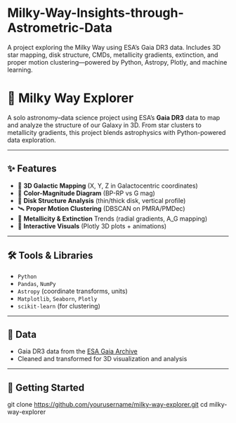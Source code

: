 # Milky-Way-Insights-through-Astrometric-Data
A project exploring the Milky Way using ESA’s Gaia DR3 data. Includes 3D star mapping, disk structure, CMDs, metallicity gradients, extinction, and proper motion clustering—powered by Python, Astropy, Plotly, and machine learning.
# 🌌 Milky Way Explorer

A solo astronomy–data science project using ESA’s **Gaia DR3** data to map and analyze the structure of our Galaxy in 3D. From star clusters to metallicity gradients, this project blends astrophysics with Python-powered data exploration.

---

## ✨ Features

- 📍 **3D Galactic Mapping** (X, Y, Z in Galactocentric coordinates)
- 🌈 **Color-Magnitude Diagram** (BP-RP vs G mag)
- 🌌 **Disk Structure Analysis** (thin/thick disk, vertical profile)
- 🛰️ **Proper Motion Clustering** (DBSCAN on PMRA/PMDec)
- 🔬 **Metallicity & Extinction** Trends (radial gradients, A_G mapping)
- 🎥 **Interactive Visuals** (Plotly 3D plots + animations)

---

## 🛠️ Tools & Libraries

- `Python`
- `Pandas`, `NumPy`
- `Astropy` (coordinate transforms, units)
- `Matplotlib`, `Seaborn`, `Plotly`
- `scikit-learn` (for clustering)

---

## 📁 Data

- Gaia DR3 data from the [ESA Gaia Archive](https://gea.esac.esa.int/archive/)
- Cleaned and transformed for 3D visualization and analysis

---

## 🚀 Getting Started


   git clone https://github.com/yourusername/milky-way-explorer.git
   cd milky-way-explorer

